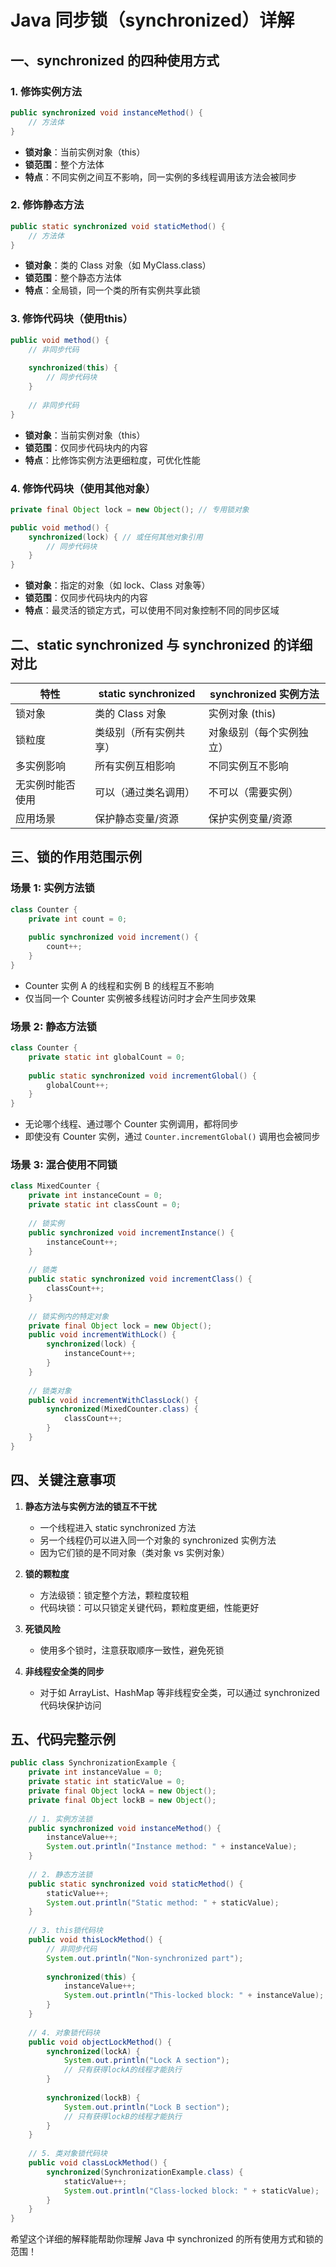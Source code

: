# Java 同步锁（synchronized）详解

## 一、synchronized 的四种使用方式

### 1. 修饰实例方法

```java
public synchronized void instanceMethod() {
    // 方法体
}
```

- **锁对象**：当前实例对象（this）
- **锁范围**：整个方法体
- **特点**：不同实例之间互不影响，同一实例的多线程调用该方法会被同步

### 2. 修饰静态方法

```java
public static synchronized void staticMethod() {
    // 方法体
}
```

- **锁对象**：类的 Class 对象（如 MyClass.class）
- **锁范围**：整个静态方法体
- **特点**：全局锁，同一个类的所有实例共享此锁

### 3. 修饰代码块（使用this）

```java
public void method() {
    // 非同步代码
    
    synchronized(this) {
        // 同步代码块
    }
    
    // 非同步代码
}
```

- **锁对象**：当前实例对象（this）
- **锁范围**：仅同步代码块内的内容
- **特点**：比修饰实例方法更细粒度，可优化性能

### 4. 修饰代码块（使用其他对象）

```java
private final Object lock = new Object(); // 专用锁对象

public void method() {
    synchronized(lock) { // 或任何其他对象引用
        // 同步代码块
    }
}
```

- **锁对象**：指定的对象（如 lock、Class 对象等）
- **锁范围**：仅同步代码块内的内容
- **特点**：最灵活的锁定方式，可以使用不同对象控制不同的同步区域

## 二、static synchronized 与 synchronized 的详细对比

| 特性             | static synchronized    | synchronized 实例方法    |
| ---------------- | ---------------------- | ------------------------ |
| 锁对象           | 类的 Class 对象        | 实例对象 (this)          |
| 锁粒度           | 类级别（所有实例共享） | 对象级别（每个实例独立） |
| 多实例影响       | 所有实例互相影响       | 不同实例互不影响         |
| 无实例时能否使用 | 可以（通过类名调用）   | 不可以（需要实例）       |
| 应用场景         | 保护静态变量/资源      | 保护实例变量/资源        |

## 三、锁的作用范围示例

### 场景 1: 实例方法锁

```java
class Counter {
    private int count = 0;
    
    public synchronized void increment() {
        count++;
    }
}
```

- Counter 实例 A 的线程和实例 B 的线程互不影响
- 仅当同一个 Counter 实例被多线程访问时才会产生同步效果

### 场景 2: 静态方法锁

```java
class Counter {
    private static int globalCount = 0;
    
    public static synchronized void incrementGlobal() {
        globalCount++;
    }
}
```

- 无论哪个线程、通过哪个 Counter 实例调用，都将同步
- 即使没有 Counter 实例，通过 `Counter.incrementGlobal()` 调用也会被同步

### 场景 3: 混合使用不同锁

```java
class MixedCounter {
    private int instanceCount = 0;
    private static int classCount = 0;
    
    // 锁实例
    public synchronized void incrementInstance() {
        instanceCount++;
    }
    
    // 锁类
    public static synchronized void incrementClass() {
        classCount++;
    }
    
    // 锁实例内的特定对象
    private final Object lock = new Object();
    public void incrementWithLock() {
        synchronized(lock) {
            instanceCount++;
        }
    }
    
    // 锁类对象
    public void incrementWithClassLock() {
        synchronized(MixedCounter.class) {
            classCount++;
        }
    }
}
```

## 四、关键注意事项

1. **静态方法与实例方法的锁互不干扰**
   - 一个线程进入 static synchronized 方法
   - 另一个线程仍可以进入同一个对象的 synchronized 实例方法
   - 因为它们锁的是不同对象（类对象 vs 实例对象）

2. **锁的颗粒度**
   - 方法级锁：锁定整个方法，颗粒度较粗
   - 代码块锁：可以只锁定关键代码，颗粒度更细，性能更好

3. **死锁风险**
   - 使用多个锁时，注意获取顺序一致性，避免死锁

4. **非线程安全类的同步**
   - 对于如 ArrayList、HashMap 等非线程安全类，可以通过 synchronized 代码块保护访问

## 五、代码完整示例

```java
public class SynchronizationExample {
    private int instanceValue = 0;
    private static int staticValue = 0;
    private final Object lockA = new Object();
    private final Object lockB = new Object();
    
    // 1. 实例方法锁
    public synchronized void instanceMethod() {
        instanceValue++;
        System.out.println("Instance method: " + instanceValue);
    }
    
    // 2. 静态方法锁
    public static synchronized void staticMethod() {
        staticValue++;
        System.out.println("Static method: " + staticValue);
    }
    
    // 3. this锁代码块
    public void thisLockMethod() {
        // 非同步代码
        System.out.println("Non-synchronized part");
        
        synchronized(this) {
            instanceValue++;
            System.out.println("This-locked block: " + instanceValue);
        }
    }
    
    // 4. 对象锁代码块
    public void objectLockMethod() {
        synchronized(lockA) {
            System.out.println("Lock A section");
            // 只有获得lockA的线程才能执行
        }
        
        synchronized(lockB) {
            System.out.println("Lock B section");
            // 只有获得lockB的线程才能执行
        }
    }
    
    // 5. 类对象锁代码块
    public void classLockMethod() {
        synchronized(SynchronizationExample.class) {
            staticValue++;
            System.out.println("Class-locked block: " + staticValue);
        }
    }
}
```

希望这个详细的解释能帮助你理解 Java 中 synchronized 的所有使用方式和锁的范围！